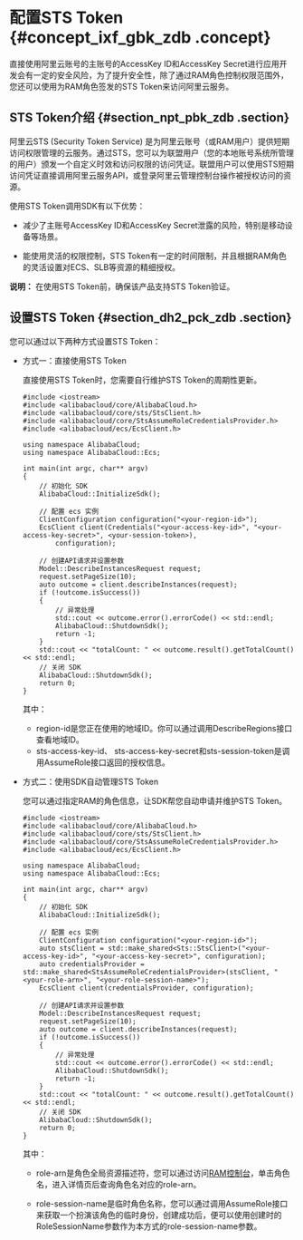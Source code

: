 # 配置STS Token {#concept_ixf_gbk_zdb .concept}

直接使用阿里云账号的主账号的AccessKey ID和AccessKey Secret进行应用开发会有一定的安全风险，为了提升安全性，除了通过RAM角色控制权限范围外，您还可以使用为RAM角色签发的STS Token来访问阿里云服务。

## STS Token介绍 {#section_npt_pbk_zdb .section}

阿里云STS \(Security Token Service\) 是为阿里云账号（或RAM用户）提供短期访问权限管理的云服务。通过STS，您可以为联盟用户（您的本地账号系统所管理的用户）颁发一个自定义时效和访问权限的访问凭证。联盟用户可以使用STS短期访问凭证直接调用阿里云服务API，或登录阿里云管理控制台操作被授权访问的资源。

使用STS Token调用SDK有以下优势：

-   减少了主账号AccessKey ID和AccessKey Secret泄露的风险，特别是移动设备等场景。

-   能使用灵活的权限控制，STS Token有一定的时间限制，并且根据RAM角色的灵活设置对ECS、SLB等资源的精细授权。


**说明：** 在使用STS Token前，确保该产品支持STS Token验证。

## 设置STS Token {#section_dh2_pck_zdb .section}

您可以通过以下两种方式设置STS Token：

-   方式一：直接使用STS Token

    直接使用STS Token时，您需要自行维护STS Token的周期性更新。

    ```
    #include <iostream>
    #include <alibabacloud/core/AlibabaCloud.h>
    #include <alibabacloud/core/sts/StsClient.h>
    #include <alibabacloud/core/StsAssumeRoleCredentialsProvider.h>
    #include <alibabacloud/ecs/EcsClient.h>
    
    using namespace AlibabaCloud;
    using namespace AlibabaCloud::Ecs;
    
    int main(int argc, char** argv)
    {
        // 初始化 SDK
        AlibabaCloud::InitializeSdk();
    
        // 配置 ecs 实例
        ClientConfiguration configuration("<your-region-id>");
        EcsClient client(Credentials("<your-access-key-id>", "<your-access-key-secret>", <your-session-token>),
            configuration);
    
        // 创建API请求并设置参数
        Model::DescribeInstancesRequest request;
        request.setPageSize(10);
        auto outcome = client.describeInstances(request);
        if (!outcome.isSuccess())
        {
            // 异常处理
            std::cout << outcome.error().errorCode() << std::endl;
            AlibabaCloud::ShutdownSdk();
            return -1;
        }
        std::cout << "totalCount: " << outcome.result().getTotalCount() << std::endl;
        // 关闭 SDK
        AlibabaCloud::ShutdownSdk();
        return 0;
    }
    ```

    其中：

    -   region-id是您正在使用的地域ID。你可以通过调用DescribeRegions接口查看地域ID。
    -   sts-access-key-id、 sts-access-key-secret和sts-session-token是调用AssumeRole接口返回的授权信息。
-   方式二：使用SDK自动管理STS Token

    您可以通过指定RAM的角色信息，让SDK帮您自动申请并维护STS Token。

    ```
    #include <iostream>
    #include <alibabacloud/core/AlibabaCloud.h>
    #include <alibabacloud/core/sts/StsClient.h>
    #include <alibabacloud/core/StsAssumeRoleCredentialsProvider.h>
    #include <alibabacloud/ecs/EcsClient.h>
    
    using namespace AlibabaCloud;
    using namespace AlibabaCloud::Ecs;
    
    int main(int argc, char** argv)
    {
        // 初始化 SDK
        AlibabaCloud::InitializeSdk();
    
        // 配置 ecs 实例
        ClientConfiguration configuration("<your-region-id>");
        auto stsClient = std::make_shared<Sts::StsClient>("<your-access-key-id>", "<your-access-key-secret>", configuration);
        auto credentialsProvider = std::make_shared<StsAssumeRoleCredentialsProvider>(stsClient, "<your-role-arn>", "<your-role-session-name>");
        EcsClient client(credentialsProvider, configuration);
    
        // 创建API请求并设置参数
        Model::DescribeInstancesRequest request;
        request.setPageSize(10);
        auto outcome = client.describeInstances(request);
        if (!outcome.isSuccess())
        {
            // 异常处理
            std::cout << outcome.error().errorCode() << std::endl;
            AlibabaCloud::ShutdownSdk();
            return -1;
        }
        std::cout << "totalCount: " << outcome.result().getTotalCount() << std::endl;
        // 关闭 SDK
        AlibabaCloud::ShutdownSdk();
        return 0;
    }
    ```

    其中：

    -   role-arn是角色全局资源描述符，您可以通过访问[RAM控制台](https://ram.console.aliyun.com/role/list?spm=a2c4g.11186623.2.7.IjY04Z#/role/list)，单击角色名，进入详情页后查询角色名对应的role-arn。

    -   role-session-name是临时角色名称，您可以通过调用AssumeRole接口来获取一个扮演该角色的临时身份，创建成功后，便可以使用创建时的RoleSessionName参数作为本方式的role-session-name参数。


